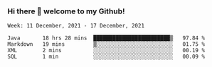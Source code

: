 ### Hi there 👋 welcome to my Github! 

<!--START_SECTION:waka-->
```text
Week: 11 December, 2021 - 17 December, 2021

Java       18 hrs 28 mins  ████████████████████████▒   97.84 % 
Markdown   19 mins         ▒░░░░░░░░░░░░░░░░░░░░░░░░   01.75 % 
XML        2 mins          ░░░░░░░░░░░░░░░░░░░░░░░░░   00.19 % 
SQL        1 min           ░░░░░░░░░░░░░░░░░░░░░░░░░   00.09 % 
```
<!--END_SECTION:waka-->
